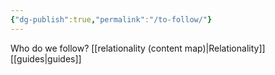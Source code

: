 ```yaml
---
{"dg-publish":true,"permalink":"/to-follow/"}
---
```




Who do we follow? [[relationality (content map)\|Relationality]]
[[guides\|guides]]
